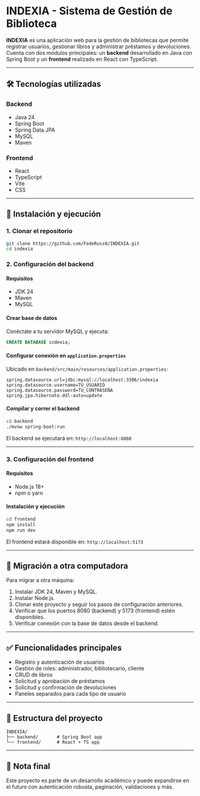 
# INDEXIA - Sistema de Gestión de Biblioteca

**INDEXIA** es una aplicación web para la gestión de bibliotecas que permite registrar usuarios, gestionar libros y administrar préstamos y devoluciones. Cuenta con dos módulos principales: un **backend** desarrollado en Java con Spring Boot y un **frontend** realizado en React con TypeScript.

---

## 🛠️ Tecnologías utilizadas

### Backend
- Java 24
- Spring Boot
- Spring Data JPA
- MySQL
- Maven

### Frontend
- React
- TypeScript
- Vite
- CSS

---

## 🚀 Instalación y ejecución

### 1. Clonar el repositorio

```bash
git clone https://github.com/FedeRuss0/INDEXIA.git
cd indexia
```

### 2. Configuración del backend

#### Requisitos
- JDK 24
- Maven
- MySQL

#### Crear base de datos

Conéctate a tu servidor MySQL y ejecuta:

```sql
CREATE DATABASE indexia;
```

#### Configurar conexión en `application.properties`

Ubicado en `backend/src/main/resources/application.properties`:

```properties
spring.datasource.url=jdbc:mysql://localhost:3306/indexia
spring.datasource.username=TU_USUARIO
spring.datasource.password=TU_CONTRASEÑA
spring.jpa.hibernate.ddl-auto=update
```

#### Compilar y correr el backend

```bash
cd backend
./mvnw spring-boot:run
```

El backend se ejecutará en: `http://localhost:8080`

---

### 3. Configuración del frontend

#### Requisitos
- Node.js 18+
- npm o yarn

#### Instalación y ejecución

```bash
cd frontend
npm install
npm run dev
```

El frontend estará disponible en: `http://localhost:5173`

---

## 🔄 Migración a otra computadora

Para migrar a otra máquina:

1. Instalar JDK 24, Maven y MySQL.
2. Instalar Node.js.
3. Clonar este proyecto y seguir los pasos de configuración anteriores.
4. Verificar que los puertos 8080 (backend) y 5173 (frontend) estén disponibles.
5. Verificar conexión con la base de datos desde el backend.

---

## ✅ Funcionalidades principales

- Registro y autenticación de usuarios
- Gestión de roles: administrador, bibliotecario, cliente
- CRUD de libros
- Solicitud y aprobación de préstamos
- Solicitud y confirmación de devoluciones
- Paneles separados para cada tipo de usuario

---

## 📂 Estructura del proyecto

```
INDEXIA/
├── backend/       # Spring Boot app
└── frontend/      # React + TS app
```

---

## 📌 Nota final

Este proyecto es parte de un desarrollo académico y puede expandirse en el futuro con autenticación robusta, paginación, validaciones y más.

